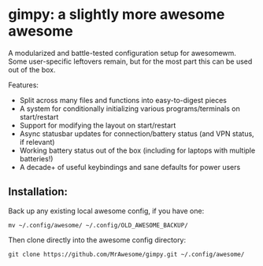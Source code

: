 # gimpy: a slightly more awesome awesome
A modularized and battle-tested configuration setup for awesomewm. Some user-specific leftovers remain, but for the most part this can be used out of the box. 

Features:
* Split across many files and functions into easy-to-digest pieces
* A system for conditionally initializing various programs/terminals on start/restart
* Support for modifying the layout on start/restart
* Async statusbar updates for connection/battery status (and VPN status, if relevant)
* Working battery status out of the box (including for laptops with multiple batteries!)
* A decade+ of useful keybindings and sane defaults for power users

## Installation:
Back up any existing local awesome config, if you have one:

    mv ~/.config/awesome/ ~/.config/OLD_AWESOME_BACKUP/

Then clone directly into the awesome config directory:

    git clone https://github.com/MrAwesome/gimpy.git ~/.config/awesome/
